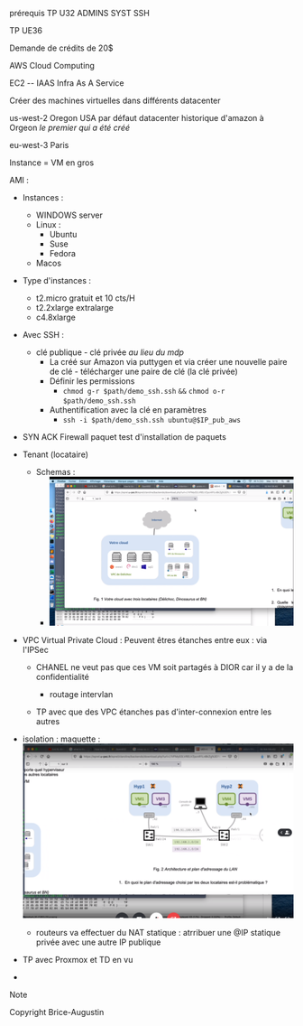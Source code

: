 prérequis TP U32 ADMINS SYST SSH

TP UE36 

Demande de crédits de 20$ 

AWS Cloud Computing

EC2 -- IAAS Infra As A Service


Créer des machines virtuelles dans différents datacenter

us-west-2 Oregon USA par défaut
datacenter historique d'amazon à Orgeon *le premier qui a été créé*




eu-west-3 Paris




Instance = VM en gros




AMI :
- Instances : 
    - WINDOWS server
    - Linux :
        - Ubuntu
        - Suse
        - Fedora
    - Macos




- Type d'instances :
    - t2.micro gratuit et 10 cts/H
    - t2.2xlarge extralarge
    - c4.8xlarge

- Avec SSH :
    - clé publique - clé privée *au lieu du mdp*
        - La créé sur Amazon via puttygen et via créer une nouvelle paire de clé - télécharger une paire de clé (la clé privée)
        - Définir les permissions
            <!-- - `chmod 600 $path/demo_ssh.ssh` -->
            - `chmod g-r $path/demo_ssh.ssh` `&&` `chmod o-r $path/demo_ssh.ssh`
        - Authentification avec la clé en paramètres
            - `ssh -i $path/demo_ssh.ssh ubuntu@$IP_pub_aws`


- SYN ACK Firewall paquet test d'installation de paquets


- Tenant (locataire)
    - Schemas : 
        - ![schema_TP1](./images/Capture_decran_2021-05-19_121310.png)
        <!-- - :::image type="complex" source="images/Capture_decran 2021-05-19121310.png" alt-text="schema1_TP":::
        :::image-end::: -->

- VPC Virtual Private Cloud : Peuvent êtres étanches entre eux : via l'IPSec
    - CHANEL ne veut pas que ces VM soit partagés à DIOR car il y a de la confidentialité
        - routage intervlan
        
    - TP avec que des VPC étanches pas d'inter-connexion entre les autres

- isolation : maquette :
    ![schema2](./images/Capture_decran_2021-05-19_122403.png)
    
    - routeurs va effectuer du NAT statique : atrribuer une @IP statique privée avec une autre IP publique

- TP avec Proxmox et TD en vu

- 



> [!NOTE]
> Copyright Brice-Augustin